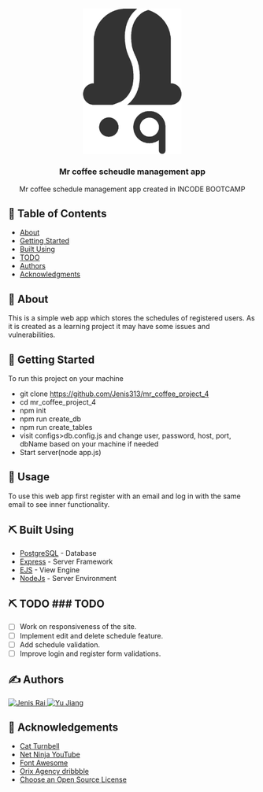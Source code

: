 <p align="center">
  <a href="" rel="noopener">
 <img width=200px src="public/images/logo_dark.png" alt="Project logo"></a>
</p>

<h3 align="center">Mr coffee scheudle management app</h3>

<p align="center"> Mr coffee schedule management app created in INCODE BOOTCAMP
    <br> 
</p>

## 📝 Table of Contents
- [About](#about)
- [Getting Started](#getting_started)
- [Built Using](#built_using)
- [TODO](#todo)
- [Authors](#authors)
- [Acknowledgments](#acknowledgement)

## 🧐 About <a name = "about"></a>
This is a simple web app which stores the schedules of registered users. As it is created as a learning project it may have some issues and vulnerabilities.
## 🏁 Getting Started <a name = "getting_started"></a>
To run this project on your machine
- git clone https://github.com/Jenis313/mr_coffee_project_4
- cd mr_coffee_project_4
- npm init
- npm run create_db 
- npm run create_tables
- visit configs>db.config.js and change user, password, host, port, dbName based on your machine if needed
- Start server(node app.js)

## 🎈 Usage <a name="usage"></a>
To use this web app first register with an email and log in with the same email to see inner functionality.

## ⛏️ Built Using <a name = "built_using"></a>
- [PostgreSQL](https://www.postgresql.org/) - Database
- [Express](https://expressjs.com/) - Server Framework
- [EJS](https://www.npmjs.com/package/ejs) - View Engine
- [NodeJs](https://nodejs.org/en/) - Server Environment

## ⛏️ TODO <a name = "todo"></a>### TODO
- [ ] Work on responsiveness of the site.
- [ ] Implement edit and delete schedule feature.
- [ ] Add schedule validation.
- [ ] Improve login and register form validations.

## ✍️ Authors <a name = "authors"></a>
<a href="https://github.com/Jenis313">
  <img src="https://avatars.githubusercontent.com/u/56223784" alt="Jenis Rai" width="100"/>
</a>
<a href="https://github.com/anniejiang2021">
  <img src="https://avatars.githubusercontent.com/u/89071440" alt="Yu Jiang" width="100"/>
</a>

## 🎉 Acknowledgements <a name = "acknowledgement"></a>
- [Cat Turnbell](https://github.com/cattrn)
- [Net Ninja YouTube](https://www.youtube.com/channel/UCW5YeuERMmlnqo4oq8vwUpg)
- [Font Awesome](https://fontawesome.com)
- [Orix Agency dribbble](https://dribbble.com/shots/16379794-Apartment-Rent-Website)
- [Choose an Open Source License](https://choosealicense.com)
